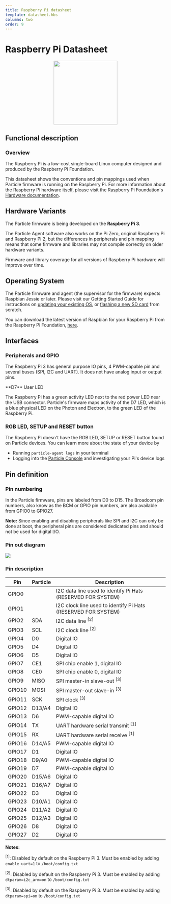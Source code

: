 ```yaml
---
title: Raspberry Pi datasheet
template: datasheet.hbs
columns: two
order: 9
---
```


# Raspberry Pi Datasheet

<div align=center><img src="/assets/images/raspberry-pi.svg" width=200></div>

## Functional description

### Overview

The Raspberry Pi is a low-cost single-board Linux computer designed and produced by the Raspberry Pi Foundation.

This datasheet shows the conventions and pin mappings used when Particle firmware is running on the Raspberry Pi. For more information about the Raspberry Pi hardware itself, please visit the Raspberry Pi Foundation's [Hardware documentation](https://www.raspberrypi.org/documentation/hardware/raspberrypi/README.md).

## Hardware Variants

The Particle firmware is being developed on the **Raspberry Pi 3**.

The Particle Agent software also works on the Pi Zero, original Raspberry Pi and Raspberry Pi 2, but the differences in peripherals and pin mapping means that some firmware and libraries may not compile correctly on older hardware variants.

Firmware and library coverage for all versions of Raspberry Pi hardware will improve over time.

## Operating System

The Particle firmware and agent (the supervisor for the firmware) expects Raspbian Jessie or later. Please visit our Getting Started Guide for instructions on [updating your existing OS](https://docs.particle.io/guide/getting-started/start/raspberry-pi/#i-have-an-sd-card-with-raspbian), or [flashing a new SD card](https://docs.particle.io/guide/getting-started/start/raspberry-pi/#i-don-39-t-have-an-sd-card-with-raspbian) from scratch.

You can download the latest version of Raspbian for your Raspberry Pi from the Raspberry Pi Foundation, [here](https://www.raspberrypi.org/downloads/raspbian/).

## Interfaces

### Peripherals and GPIO

The Raspberry Pi 3 has general purpose IO pins, 4 PWM-capable pin and
several buses (SPI, I2C and UART). It does not have analog input or
output pins.

<p class = "boxedHead">**D7** User LED</p>
<p class = "boxed">
The Raspberry Pi has a green activity LED next to the red power LED near the USB connector. Particle's firmware maps activity of the D7 LED, which is a blue physical LED on the Photon and Electron, to the green LED of the Raspberry Pi.
</p>

### RGB LED, SETUP and RESET button

The Raspberry Pi doesn't have the RGB LED, SETUP or RESET button found on Particle devices. You can learn more about the state of your device by

- Running `particle-agent logs` in your terminal
- Logging into the [Particle Console](https://console.particle.io) and investigating your Pi's device logs

## Pin definition

### Pin numbering

In the Particle firmware, pins are labeled from D0 to D15. The Broadcom pin numbers, also know as the BCM or GPIO pin numbers, are also available from GPIO0 to GPIO27.

**Note:** Since enabling and disabling peripherals like SPI and I2C can only be done at boot, the peripheral pins are considered dedicated pins and should not be used for digital I/O.

### Pin out diagram

![](/assets/images/pi-pinout-diagram-01.png)

### Pin description

| Pin | Particle | Description |
|-----|------|-------------|
| GPIO0 |  | I2C data line used to identify Pi Hats (RESERVED FOR SYSTEM)
| GPIO1 |  | I2C clock line used to identify Pi Hats (RESERVED FOR SYSTEM)
| GPIO2 | SDA | I2C data line <sup>[2]</sup>
| GPIO3 | SCL | I2C clock line <sup>[2]</sup>
| GPIO4 | D0 | Digital IO
| GPIO5 | D4 | Digital IO
| GPIO6 | D5 | Digital IO
| GPIO7 | CE1 | SPI chip enable 1, digital IO
| GPIO8 | CE0 | SPI chip enable 0, digital IO
| GPIO9 | MISO | SPI master-in slave-out <sup>[3]</sup>
| GPIO10 | MOSI | SPI master-out slave-in <sup>[3]</sup>
| GPIO11 | SCK | SPI clock <sup>[3]</sup>
| GPIO12 | D13/A4 | Digital IO
| GPIO13 | D6 | PWM-capable digital IO
| GPIO14 | TX | UART hardware serial transmit <sup>[1]</sup>
| GPIO15 | RX | UART hardware serial receive <sup>[1]</sup>
| GPIO16 | D14/A5 | PWM-capable digital IO
| GPIO17 | D1 | Digital IO
| GPIO18 | D9/A0 | PWM-capable digital IO
| GPIO19 | D7 | PWM-capable digital IO
| GPIO20 | D15/A6 | Digital IO
| GPIO21 | D16/A7 | Digital IO
| GPIO22 | D3 | Digital IO
| GPIO23 | D10/A1 | Digital IO
| GPIO24 | D11/A2 | Digital IO
| GPIO25 | D12/A3 | Digital IO
| GPIO26 | D8 | Digital IO
| GPIO27 | D2 | Digital IO

**Notes:**

<sup>[1]</sup>: Disabled by default on the Raspberry Pi 3. Must be enabled by adding `enable_uart=1` to `/boot/config.txt`  

<sup>[2]</sup>: Disabled by default on the Raspberry Pi 3. Must be enabled by adding `dtparam=i2c_arm=on` to `/boot/config.txt`

<sup>[3]</sup>: Disabled by default on the Raspberry Pi 3. Must be enabled by adding `dtparam=spi=on` to `/boot/config.txt`
